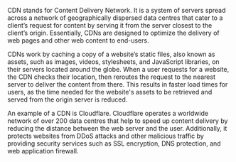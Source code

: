 

CDN stands for Content Delivery Network. It is a system of servers spread across a network of geographically dispersed data centres that cater to a client’s request for content by serving it from the server closest to the client’s origin. Essentially, CDNs are designed to optimize the delivery of web pages and other web content to end-users.

CDNs work by caching a copy of a website’s static files, also known as assets, such as images, videos, stylesheets, and JavaScript libraries, on their servers located around the globe. When a user requests for a website, the CDN checks their location, then reroutes the request to the nearest server to deliver the content from there. This results in faster load times for users, as the time needed for the website's assets to be retrieved and served from the origin server is reduced.

An example of a CDN is Cloudflare. Cloudflare operates a worldwide network of over 200 data centres that help to speed up content delivery by reducing the distance between the web server and the user. Additionally, it protects websites from DDoS attacks and other malicious traffic by providing security services such as SSL encryption, DNS protection, and web application firewall.